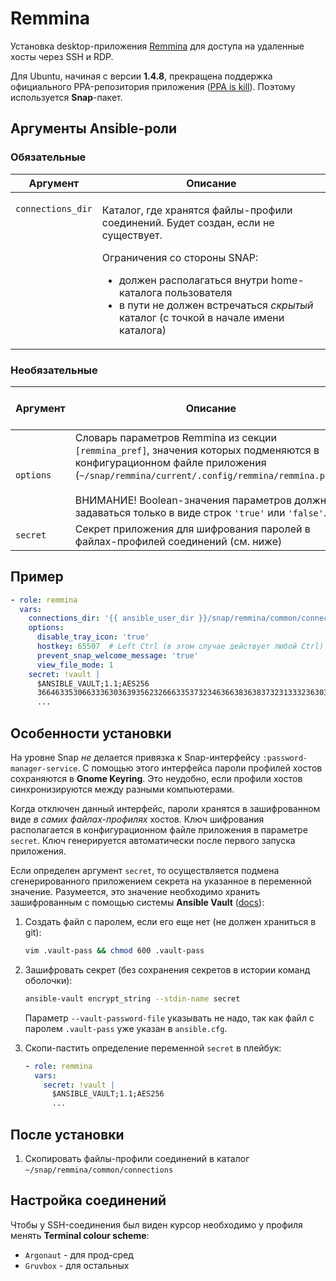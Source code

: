 # Remmina

Установка desktop-приложения [Remmina](https://remmina.org/) для доступа на удаленные хосты через SSH и RDP.

Для Ubuntu, начиная с версии **1.4.8**, прекращена поддержка официального PPA-репозитория
приложения ([PPA is kill](https://remmina.org/oh-flatpak/)). Поэтому используется **Snap**-пакет.

## Аргументы Ansible-роли

### Обязательные

<table>
<thead>
<th>
Аргумент
</th>
<th>
Описание
</th>
</thead>
<tbody>

<tr>

<td valign="top">

`connections_dir`

</td>
<td valign="top">

Каталог, где хранятся файлы-профили соединений. Будет создан, если не существует.

Ограничения со стороны SNAP:

- должен располагаться внутри home-каталога пользователя
- в пути не должен встречаться _скрытый_ каталог (с точкой в начале имени каталога)

</td>

</tr>

</tbody>
</table>

### Необязательные

| Аргумент | Описание | Значение по-умолчанию |
| --- | --- | --- |
| `options` | Словарь параметров Remmina из секции `[remmina_pref]`, значения которых подменяются в конфигурационном файле приложения (`~/snap/remmina/current/.config/remmina/remmina.pref`).<br/><br/>ВНИМАНИЕ! Boolean-значения параметров должны задаваться только в виде строк `'true'` или `'false'`. | `{}` |
| `secret` |  Секрет приложения для шифрования паролей в файлах-профилей соединений (см. ниже) | &mdash; |

## Пример

```yaml
- role: remmina
  vars:
    connections_dir: '{{ ansible_user_dir }}/snap/remmina/common/connections'
    options:
      disable_tray_icon: 'true'
      hostkey: 65507  # Left Ctrl (в этом случае действует любой Ctrl)
      prevent_snap_welcome_message: 'true'
      view_file_mode: 1
    secret: !vault |
      $ANSIBLE_VAULT;1.1;AES256
      36646335306633363036393562326663353732346366383638373231333236303939333263623265
      ...
```

## Особенности установки

На уровне Snap _не_ делается привязка к Snap-интерфейсу `:password-manager-service`.
С помощью этого интерфейса пароли профилей хостов сохраняются в **Gnome Keyring**.
Это неудобно, если профили хостов синхронизируются между разными компьютерами.

Когда отключен данный интерфейс, пароли хранятся в зашифрованном виде _в самих файлах-профилях_ хостов.
Ключ шифрования располагается в конфигурационном файле приложения в параметре `secret`.
Ключ генерируется автоматически после первого запуска приложения.

Если определен аргумент `secret`, то осуществляется подмена сгенерированного приложением
секрета на указанное в переменной значение. Разумеется, это значение необходимо хранить
зашифрованным с помощью системы **Ansible Vault** ([docs](https://docs.ansible.com/ansible/latest/user_guide/vault.html)):

1. Создать файл с паролем, если его еще нет (не должен храниться в git):

   ```bash
   vim .vault-pass && chmod 600 .vault-pass
   ```

1. Зашифровать секрет (без сохранения секретов в истории команд оболочки):

   ```bash
   ansible-vault encrypt_string --stdin-name secret
   ```

   Параметр `--vault-password-file` указывать не надо, так как файл с паролем `.vault-pass` уже указан в `ansible.cfg`.

1. Скопи-пастить определение переменной `secret` в плейбук:

   ```yaml
   - role: remmina
     vars:
       secret: !vault |
         $ANSIBLE_VAULT;1.1;AES256
         ...
   ```

## После установки

1. Скопировать файлы-профили соединений в каталог `~/snap/remmina/common/connections`

## Настройка соединений

Чтобы у SSH-соединения был виден курсор необходимо у профиля менять **Terminal colour scheme**:

- `Argonaut` - для прод-сред
- `Gruvbox` - для остальных
